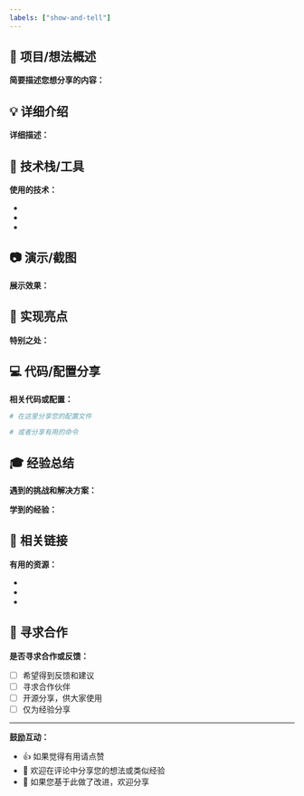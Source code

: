 ```yaml
---
labels: ["show-and-tell"]
---
```


## 🎯 项目/想法概述

**简要描述您想分享的内容：**
<!-- 一句话概括您的分享内容 -->

## 💡 详细介绍

**详细描述：**
<!-- 详细说明您的项目、解决方案、配置或想法 -->

## 🔧 技术栈/工具

**使用的技术：**
<!-- 列出相关的技术、工具或配置 -->
- 
- 
- 

## 📷 演示/截图

**展示效果：**
<!-- 添加截图、GIF或视频链接来展示您的成果 -->

## 🚀 实现亮点

**特别之处：**
<!-- 说明您的实现有什么特别的地方或创新点 -->

## 💻 代码/配置分享

**相关代码或配置：**
<!-- 如果适用，分享关键的代码片段或配置文件 -->

```yaml
# 在这里分享您的配置文件
```

```bash
# 或者分享有用的命令
```

## 🎓 经验总结

**遇到的挑战和解决方案：**
<!-- 分享您在过程中遇到的问题和如何解决的 -->

**学到的经验：**
<!-- 总结有价值的经验或建议 -->

## 🔗 相关链接

**有用的资源：**
<!-- 分享相关的文档、工具或参考资料 -->
- 
- 
- 

## 🤝 寻求合作

**是否寻求合作或反馈：**
<!-- 说明是否希望得到反馈、建议或寻求合作 -->
- [ ] 希望得到反馈和建议
- [ ] 寻求合作伙伴
- [ ] 开源分享，供大家使用
- [ ] 仅为经验分享

---

**鼓励互动：**
- 👍 如果觉得有用请点赞
- 💬 欢迎在评论中分享您的想法或类似经验
- 🔄 如果您基于此做了改进，欢迎分享